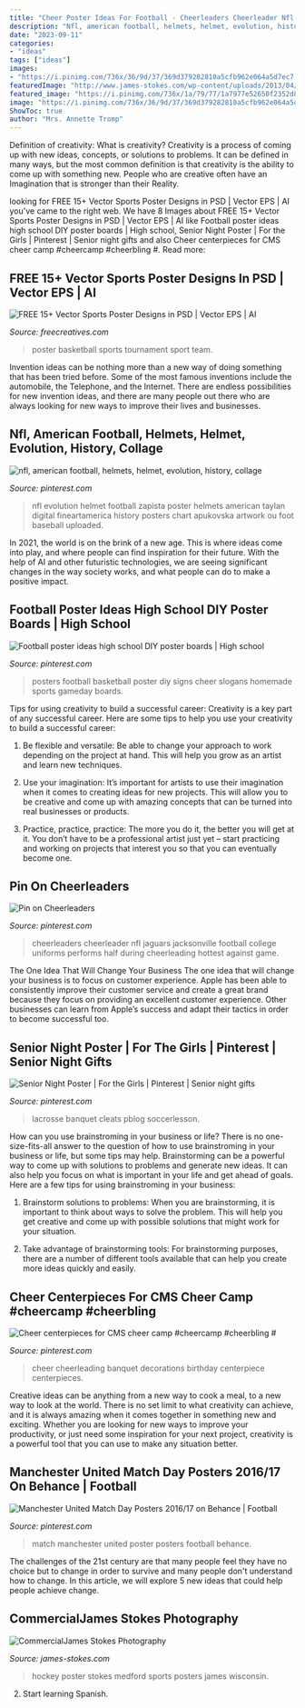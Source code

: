 ```yaml
---
title: "Cheer Poster Ideas For Football - Cheerleaders Cheerleader Nfl Jaguars Jacksonville Football College Uniforms Performs Half During Cheerleading Hottest Against Game"
description: "Nfl, american football, helmets, helmet, evolution, history, collage"
date: "2023-09-11"
categories:
- "ideas"
tags: ["ideas"]
images:
- "https://i.pinimg.com/736x/36/9d/37/369d379282810a5cfb962e064a5d7ec7.jpg"
featuredImage: "http://www.james-stokes.com/wp-content/uploads/2013/04/02-Girls-Hockey-Poster-Ideas-Medford-Wisconsin-James-Stokes-Photography.jpg"
featured_image: "https://i.pinimg.com/736x/1a/79/77/1a7977e52650f2352d85e41472edf2a9.jpg"
image: "https://i.pinimg.com/736x/36/9d/37/369d379282810a5cfb962e064a5d7ec7.jpg"
ShowToc: true
author: "Mrs. Annette Tromp"
---
```



Definition of creativity: What is creativity?
Creativity is a process of coming up with new ideas, concepts, or solutions to problems. It can be defined in many ways, but the most common definition is that creativity is the ability to come up with something new. People who are creative often have an Imagination that is stronger than their Reality.

	

		
looking for FREE 15+ Vector Sports Poster Designs in PSD | Vector EPS | AI you've came to the right web. We have 8 Images about FREE 15+ Vector Sports Poster Designs in PSD | Vector EPS | AI like Football poster ideas high school DIY poster boards | High school, Senior Night Poster | For the Girls | Pinterest | Senior night gifts and also Cheer centerpieces for CMS cheer camp #cheercamp #cheerbling #. Read more:
		
    
## FREE 15+ Vector Sports Poster Designs In PSD | Vector EPS | AI

<img loading=lazy src="https://images.freecreatives.com/wp-content/uploads/2015/09/basketball-tournament-poster.jpg" onerror="this.onerror=null;this.src='https://tse3.mm.bing.net/th?id=OIP.Otv1jtrzBdxLYCfHjlUDugHaKx&amp;pid=15.1';" alt="FREE 15+ Vector Sports Poster Designs in PSD | Vector EPS | AI">

_Source: freecreatives.com_

>poster basketball sports tournament sport team. 

	

Invention ideas can be nothing more than a new way of doing something that has been tried before. Some of the most famous inventions include the automobile, the Telephone, and the Internet. There are endless possibilities for new invention ideas, and there are many people out there who are always looking for new ways to improve their lives and businesses.

    
## Nfl, American Football, Helmets, Helmet, Evolution, History, Collage

<img loading=lazy src="https://i.pinimg.com/736x/d1/30/8e/d1308ecd7348516c5a600aaaef91030c.jpg" onerror="this.onerror=null;this.src='https://tse2.mm.bing.net/th?id=OIP.Mwrlbdk6PVyk9MqutKF1GQHaKb&amp;pid=15.1';" alt="nfl, american football, helmets, helmet, evolution, history, collage">

_Source: pinterest.com_

>nfl evolution helmet football zapista poster helmets american taylan digital fineartamerica history posters chart apukovska artwork ou foot baseball uploaded. 

	

In 2021, the world is on the brink of a new age. This is where ideas come into play, and where people can find inspiration for their future. With the help of AI and other futuristic technologies, we are seeing significant changes in the way society works, and what people can do to make a positive impact.

    
## Football Poster Ideas High School DIY Poster Boards | High School

<img loading=lazy src="https://i.pinimg.com/736x/cb/ce/5c/cbce5c3d8a7b7614d8fbd1a2089fedc5--cheer-posters-basketball-posters.jpg" onerror="this.onerror=null;this.src='https://tse3.mm.bing.net/th?id=OIP.lTYnknKkb63ma38khBAyjAHaNJ&amp;pid=15.1';" alt="Football poster ideas high school DIY poster boards | High school">

_Source: pinterest.com_

>posters football basketball poster diy signs cheer slogans homemade sports gameday boards. 

	

Tips for using creativity to build a successful career:
Creativity is a key part of any successful career. Here are some tips to help you use your creativity to build a successful career:
1. Be flexible and versatile: Be able to change your approach to work depending on the project at hand. This will help you grow as an artist and learn new techniques.

2. Use your imagination: It’s important for artists to use their imagination when it comes to creating ideas for new projects. This will allow you to be creative and come up with amazing concepts that can be turned into real businesses or products.

3. Practice, practice, practice: The more you do it, the better you will get at it. You don’t have to be a professional artist just yet – start practicing and working on projects that interest you so that you can eventually become one.


    
## Pin On Cheerleaders

<img loading=lazy src="https://i.pinimg.com/736x/1a/79/77/1a7977e52650f2352d85e41472edf2a9.jpg" onerror="this.onerror=null;this.src='https://tse3.mm.bing.net/th?id=OIP.d1_uMBmpUiHLPEbSS0cN-gHaLH&amp;pid=15.1';" alt="Pin on Cheerleaders">

_Source: pinterest.com_

>cheerleaders cheerleader nfl jaguars jacksonville football college uniforms performs half during cheerleading hottest against game. 

	

The One Idea That Will Change Your Business
The one idea that will change your business is to focus on customer experience. Apple has been able to consistently improve their customer service and create a great brand because they focus on providing an excellent customer experience. Other businesses can learn from Apple’s success and adapt their tactics in order to become successful too.

    
## Senior Night Poster | For The Girls | Pinterest | Senior Night Gifts

<img loading=lazy src="https://i.pinimg.com/736x/28/5c/28/285c2841f0093d3211321b742ec1cc6a--senior-poster-ideas-sports-soccer-senior-night-posters.jpg?b=t" onerror="this.onerror=null;this.src='https://tse4.mm.bing.net/th?id=OIP.nZpZL4CQukNMwPxLg_ZMUQAAAA&amp;pid=15.1';" alt="Senior Night Poster | For the Girls | Pinterest | Senior night gifts">

_Source: pinterest.com_

>lacrosse banquet cleats pblog soccerlesson. 

	

How can you use brainstroming in your business or life?
There is no one-size-fits-all answer to the question of how to use brainstroming in your business or life, but some tips may help. Brainstorming can be a powerful way to come up with solutions to problems and generate new ideas. It can also help you focus on what is important in your life and get ahead of goals. Here are a few tips for using brainstroming in your business: 
1. Brainstorm solutions to problems: When you are brainstorming, it is important to think about ways to solve the problem. This will help you get creative and come up with possible solutions that might work for your situation. 

2. Take advantage of brainstorming tools: For brainstorming purposes, there are a number of different tools available that can help you create more ideas quickly and easily.

    
## Cheer Centerpieces For CMS Cheer Camp #cheercamp #cheerbling #

<img loading=lazy src="https://i.pinimg.com/736x/54/01/75/5401758828035ebc7e5443882cafc2df--cheerleading-decorations-cheer-decorations.jpg" onerror="this.onerror=null;this.src='https://tse1.mm.bing.net/th?id=OIP.kMNriE9NH0KMpC24RvT9cAHaJ3&amp;pid=15.1';" alt="Cheer centerpieces for CMS cheer camp #cheercamp #cheerbling #">

_Source: pinterest.com_

>cheer cheerleading banquet decorations birthday centerpiece centerpieces. 

	

Creative ideas can be anything from a new way to cook a meal, to a new way to look at the world. There is no set limit to what creativity can achieve, and it is always amazing when it comes together in something new and exciting. Whether you are looking for new ways to improve your productivity, or just need some inspiration for your next project, creativity is a powerful tool that you can use to make any situation better.

    
## Manchester United Match Day Posters 2016/17 On Behance | Football

<img loading=lazy src="https://i.pinimg.com/736x/36/9d/37/369d379282810a5cfb962e064a5d7ec7.jpg" onerror="this.onerror=null;this.src='https://tse3.mm.bing.net/th?id=OIP.QbLtVZxH1d1id7SnlvZXOQHaKd&amp;pid=15.1';" alt="Manchester United Match Day Posters 2016/17 on Behance | Football">

_Source: pinterest.com_

>match manchester united poster posters football behance. 

	

The challenges of the 21st century are that many people feel they have no choice but to change in order to survive and many people don't understand how to change. In this article, we will explore 5 new ideas that could help people achieve change.

    
## CommercialJames Stokes Photography

<img loading=lazy src="http://www.james-stokes.com/wp-content/uploads/2013/04/02-Girls-Hockey-Poster-Ideas-Medford-Wisconsin-James-Stokes-Photography.jpg" onerror="this.onerror=null;this.src='https://tse4.mm.bing.net/th?id=OIP.UtiNm451SvhbUDYiHZDVeAHaLB&amp;pid=15.1';" alt="CommercialJames Stokes Photography">

_Source: james-stokes.com_

>hockey poster stokes medford sports posters james wisconsin. 

	

2) Start learning Spanish.

